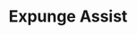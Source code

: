 ---
identification: '218391110'
title: Expunge Assist
description: 'Expunge Assist is a free digital tool designed to aid Californians with arrest and conviction histories in clearing their criminal records. A personal statement is the most important proof of rehabilitation filed with an expungement petition. Our letter generator helps people write their statements to the court. The tool does not rely on AI, protects personal privacy, and does not store sensitive information. Community organizers, government agencies, and legal advocates in the clean slate and criminal justice fields are making an incredible impact. Expunge Assist aims to support that work.'
image: /assets/images/projects/expunge-assist.png
alt: 'Expunge Assist'
image-hero: /assets/images/projects/expunge-assist-hero.png
leadership:
  - name: Maria Weissman
    github-handle: mariaweissman
    role: Product Manager, Project Manager
    links:
      slack: https://hackforla.slack.com/team/U06REA9H3FF
      github: https://github.com/mariaweissman
    picture: https://avatars.githubusercontent.com/mariaweissman
  - name: Analicia Mejia Mesinas
    github-handle: amejiamesinas
    role: Product Manager, UX Research
    links:
      slack: https://hackforla.slack.com/team/U04J34E73CG
      github: https://github.com/amejiamesinas
    picture: https://avatars.githubusercontent.com/amejiamesinas
  - name: Mireya V. Aviles
    github-handle: vanessaavviles
    role: Product Manager, Design
    links:
      slack: https://hackforla.slack.com/team/U0429M52LTY
      github: https://github.com/vanessaavviles
    picture: https://avatars.githubusercontent.com/vanessaavviles 
  - name: Sydney Walcoff
    github-handle: sydneywalcoff
    role: Development, Team Lead
    links:
      slack: https://hackforla.slack.com/team/U02P0A49XL4
      github: https://github.com/sydneywalcoff
    picture: https://avatars.githubusercontent.com/sydneywalcoff
  - name: Anita Morales
    github-handle: anitadesigns
    role: UX Design, Team Co-lead
    links:
      slack: https://hackforla.slack.com/team/U03F43PFR3K
      github: https://github.com/anitadesigns
    picture: https://avatars.githubusercontent.com/anitadesigns
  - name: Justin Yeh
    github-handle: jyehllow
    role: UX Design, Team Co-lead
    links:
      slack: https://hackforla.slack.com/team/U03PNBDLXL1
      github: https://github.com/jyehllow
    picture: https://avatars.githubusercontent.com/jyehllow
  - name: Samantha Hyler
    github-handle: SamHyler
    role:  UX Content, Team Co-lead
    links:
      slack: https://hackforla.slack.com/team/U025XR6MY6S
      github: https://github.com/SamHyler
    picture: https://avatars.githubusercontent.com/SamHyler
  - name: Sylvia Nam
    github-handle: sylvia-nam
    role: UX Research, Team Lead
    links:
      slack: https://hackforla.slack.com/team/U06E9RQ8DRA
      github: https://github.com/sylvia-nam
    picture: https://avatars.githubusercontent.com/sylvia-nam
  - name: Rachel Ichniowski
    github-handle: raeraeicky
    role: Product Manager, UX Research
    links:
      slack: https://hackforla.slack.com/team/U07LGA7RZ0W
      github: https://github.com/raeraeicky
    picture: https://avatars.githubusercontent.com/raeraeicky
  - name: Rick Peng
    github-handle: rcpeng34
    role: Product Manager, Development
    links:
      slack: https://hackforla.slack.com/team/U07QU3C45MY
      github: https://github.com/rcpeng34
    picture: https://avatars.githubusercontent.com/rcpeng34
links:
    - name: Overview
      url: '../assets/pdfs/Expunge-Assist-One-Sheet.pdf'
    - name: GitHub
      url: 'https://github.com/hackforla/record-clearance/'
    - name: Wiki
      url:  'https://github.com/hackforla/expunge-assist/wiki'
    - name: Site
      url: https://expungeassist.org/
    - name: Readme
      url: 'https://github.com/hackforla/record-clearance/blob/master/README.md'
    - name: Slack
      url: 'https://hackforla.slack.com/archives/CN8NXTPK5'
looking:
  - category: Marketing
    skill: Marketing & Communications
  - category: Graphic Designer
    skill: Graphic Designer
  - category: UI/UX
    skill: UI Designer
  - category: Development
    skill: React Developer
technologies:
  - React
location:
  # - Santa Monica
  - Remote
tools:
  - Figma
  - Miro
  - Zoom
  - Google Suite
  - FigJam
  - LettuceMeet
visible: true
program-area: 
  - Justice
status: Active
---